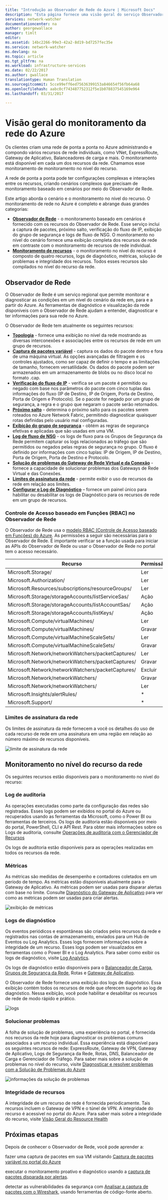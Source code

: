 ```yaml
---
title: "Introdução ao Observador de Rede do Azure | Microsoft Docs"
description: "Esta página fornece uma visão geral do serviço Observador de Rede para monitorar e visualizar os recursos conectados em rede no Azure"
services: network-watcher
documentationcenter: na
author: georgewallace
manager: timlt
editor: 
ms.assetid: 14bc2266-99e3-42a2-8d19-bd7257fec35e
ms.service: network-watcher
ms.devlang: na
ms.topic: article
ms.tgt_pltfrm: na
ms.workload: infrastructure-services
ms.date: 02/22/2017
ms.author: gwallace
translationtype: Human Translation
ms.sourcegitcommit: 5cce99eff6ed75636399153a846654f56fb64a68
ms.openlocfilehash: aabc0cf743487752312f5e1b078837545169e964
ms.lasthandoff: 03/31/2017

---
```


# <a name="azure-network-monitoring-overview"></a>Visão geral do monitoramento da rede do Azure

Os clientes criam uma rede de ponta a ponta no Azure administrando e compondo vários recursos de rede individuais, como VNet, ExpressRoute, Gateway de Aplicativo, Balanceadores de carga e mais. O monitoramento está disponível em cada um dos recursos da rede. Chamamos esse monitoramento de monitoramento no nível do recurso.

A rede de ponta a ponta pode ter configurações complexas e interações entre os recursos, criando cenários complexos que precisam de monitoramento baseado em cenários por meio do Observador de Rede.

Este artigo aborda o cenário e o monitoramento no nível do recurso. O monitoramento de rede no Azure é completo e abrange duas grandes categorias:

* [**Observador de Rede**](#network-watcher) - o monitoramento baseado em cenários é fornecido com os recursos do Observador de Rede. Esse serviço inclui a captura de pacotes, próximo salto, verificação do fluxo de IP, exibição do grupo de segurança e logs de fluxo de NSG. O monitoramento no nível do cenário fornece uma exibição completa dos recursos de rede em contraste com o monitoramento de recursos de rede individual.
* [**Monitoramento de recursos**](#network-resource-level-monitoring) - o monitoramento no nível do recurso é composto de quatro recursos, logs de diagnóstico, métricas, solução de problemas e integridade dos recursos. Todos esses recursos são compilados no nível do recurso da rede.

## <a name="network-watcher"></a>Observador de Rede

O Observador de Rede é um serviço regional que permite monitorar e diagnosticar as condições em um nível do cenário da rede em, para e a partir do Azure. As ferramentas de diagnóstico e visualização da rede disponíveis com o Observador de Rede ajudam a entender, diagnosticar e ter informações para sua rede no Azure.

O Observador de Rede tem atualmente os seguintes recursos:

* **[Topologia](network-watcher-topology-overview.md)** - fornece uma exibição no nível da rede mostrando as diversas interconexões e associações entre os recursos de rede em um grupo de recursos.
* **[Captura de pacotes variável](network-watcher-packet-capture-overview.md)** - captura os dados do pacote dentro e fora de uma máquina virtual. As opções avançadas de filtragem e os controles ajustados, como ser capaz de definir o tempo e as limitações de tamanho, fornecem versatilidade. Os dados do pacote podem ser armazenados em um armazenamento de blobs ou no disco local no formato .cap.
* **[Verificação do fluxo de IP](network-watcher-ip-flow-verify-overview.md)** - verifica se um pacote é permitido ou negado com base nos parâmetros do pacote com cinco tuplas das informações do fluxo (IP de Destino, IP de Origem, Porta de Destino, Porta de Origem e Protocolo). Se o pacote for negado por um grupo de segurança, a regra e o grupo que negaram o pacote serão retornados.
* **[Próximo salto](network-watcher-next-hop-overview.md)** - determina o próximo salto para os pacotes serem roteados no Azure Network Fabric, permitindo diagnosticar quaisquer rotas definidas pelo usuário mal configuradas.
* **[Exibição do grupo de segurança](network-watcher-security-group-view-overview.md)** - obtém as regras de segurança efetivas e aplicadas que são usadas em uma VM.
* **[Log de fluxo de NSG](network-watcher-nsg-flow-logging-overview.md)** - os logs de fluxo para os Grupos de Segurança da Rede permitem capturar os logs relacionados ao tráfego que são permitidos ou negados pelas regras de segurança no grupo. O fluxo é definido por informações com cinco tuplas: IP de Origem, IP de Destino, Porta de Origem, Porta de Destino e Protocolo.
* **[Solução de problemas do Gateway de Rede Virtual e da Conexão](network-watcher-troubleshoot-manage-rest.md)** - fornece a capacidade de solucionar problemas dos Gateways de Rede Virtual e das Conexões.
* **[Limites de assinatura da rede](#network-subscription-limits)** - permite exibir o uso de recursos da rede em relação aos limites.
* **[Configurar o Log de Diagnóstico](#diagnostic-logs)** – fornece um painel único para habilitar ou desabilitar os logs de Diagnóstico para os recursos de rede em um grupo de recursos.

### <a name="role-based-access-control-rbac-in-network-watcher"></a>Controle de Acesso baseado em Funções (RBAC) no Observador de Rede

O Observador de Rede usa o [modelo RBAC (Controle de Acesso baseado em Funções) do Azure](../active-directory/role-based-access-control-what-is.md). As permissões a seguir são necessárias para o Observador de Rede. É importante verificar se a função usada para iniciar as APIs do Observador de Rede ou usar o Observador de Rede no portal tem o acesso necessário.

|Recurso| Permissão|
|---|---|
|Microsoft.Storage/ |Ler|
|Microsoft.Authorization/| Ler|
|Microsoft.Resources/subscriptions/resourceGroups/| Ler|
|Microsoft.Storage/storageAccounts/listServiceSas/ | Ação|
|Microsoft.Storage/storageAccounts/listAccountSas/ |Ação|
|Microsoft.Storage/storageAccounts/listKeys/ | Ação|
|Microsoft.Compute/virtualMachines/ |Ler|
|Microsoft.Compute/virtualMachines/ |Gravar|
|Microsoft.Compute/virtualMachineScaleSets/ |Ler|
|Microsoft.Compute/virtualMachineScaleSets/ |Gravar|
|Microsoft.Network/networkWatchers/packetCaptures/| Ler|
|Microsoft.Network/networkWatchers/packetCaptures/| Gravar|
|Microsoft.Network/networkWatchers/packetCaptures/| Excluir|
|Microsoft.Network/networkWatchers/ |Gravar|
|Microsoft.Network/networkWatchers/| Ler|
|Microsoft.Insights/alertRules/ |*|
|Microsoft.Support/| *|

### <a name="network-subscription-limits"></a>Limites de assinatura da rede

Os limites de assinatura da rede fornecem a você os detalhes do uso de cada recurso de rede em uma assinatura em uma região em relação ao número máximo de recursos disponíveis.

![limite de assinatura da rede][nsl]

## <a name="network-resource-level-monitoring"></a>Monitoramento no nível do recurso da rede

Os seguintes recursos estão disponíveis para o monitoramento no nível do recurso:

### <a name="audit-log"></a>Log de auditoria

As operações executadas como parte da configuração das redes são registradas. Esses logs podem ser exibidos no portal do Azure ou recuperados usando as ferramentas da Microsoft, como o Power BI ou ferramentas de terceiros. Os logs de auditoria estão disponíveis por meio do portal, PowerShell, CLI e API Rest. Para obter mais informações sobre os Logs de auditoria, consulte [Operações de auditoria com o Gerenciador de Recursos](../resource-group-audit.md)

Os logs de auditoria estão disponíveis para as operações realizadas em todos os recursos da rede.

### <a name="metrics"></a>Métricas

As métricas são medidas de desempenho e contadores coletados em um período de tempo. As métricas estão disponíveis atualmente para o Gateway de Aplicativo. As métricas podem ser usadas para disparar alertas com base no limite. Consulte [Diagnóstico do Gateway de Aplicativo](../application-gateway/application-gateway-diagnostics.md) para ver como as métricas podem ser usadas para criar alertas.

![exibição de métricas][metrics]

### <a name="diagnostic-logs"></a>Logs de diagnóstico

Os eventos periódicos e espontâneas são criados pelos recursos da rede e registrados nas contas de armazenamento, enviados para um Hub de Eventos ou Log Analytics. Esses logs fornecem informações sobre a integridade de um recurso. Esses logs podem ser visualizados em ferramentas como o Power BI e o Log Analytics. Para saber como exibir os logs de diagnóstico, visite [Log Analytics](../log-analytics/log-analytics-azure-networking-analytics.md).

Os logs de diagnóstico estão disponíveis para o [Balanceador de Carga](../load-balancer/load-balancer-monitor-log.md), [Grupos de Segurança da Rede](../virtual-network/virtual-network-nsg-manage-log.md), Rotas e [Gateway de Aplicativo](../application-gateway/application-gateway-diagnostics.md).

O Observador de Rede fornece uma exibição dos logs de diagnóstico. Essa exibição contém todos os recursos de rede que oferecem suporte ao log de diagnóstico. Nessa exibição, você pode habilitar e desabilitar os recursos de rede de modo rápido e prático.

![logs][logs]

### <a name="troubleshooting"></a>Solucionar problemas

A folha de solução de problemas, uma experiência no portal, é fornecida nos recursos da rede hoje para diagnosticar os problemas comuns associados a um recurso individual. Essa experiência está disponível para os seguintes recursos de rede: ExpressRoute, Gateway de VPN, Gateway de Aplicativo, Logs de Segurança da Rede, Rotas, DNS, Balanceador de Carga e Gerenciador de Tráfego. Para saber mais sobre a solução de problemas no nível do recurso, visite [Diagnosticar e resolver problemas com a Solução de Problemas do Azure](https://azure.microsoft.com/blog/azure-troubleshoot-diagonse-resolve-issues/)

![informações da solução de problemas][TS]

### <a name="resource-health"></a>Integridade de recursos

A integridade de um recurso de rede é fornecida periodicamente. Tais recursos incluem o Gateway de VPN e o túnel de VPN. A integridade do recurso é acessível no portal do Azure. Para saber mais sobre a integridade do recurso, visite [Visão Geral do Resource Health](../resource-health/resource-health-overview.md)

## <a name="next-steps"></a>Próximas etapas

Depois de conhecer o Observador de Rede, você pode aprender a:

fazer uma captura de pacotes em sua VM visitando [Captura de pacotes variável no portal do Azure](network-watcher-packet-capture-manage-portal.md)

executar o monitoramento proativo e diagnóstico usando a [captura de pacotes disparada por alertas](network-watcher-alert-triggered-packet-capture.md).

detectar as vulnerabilidades da segurança com [Analisar a captura de pacotes com o Wireshark](network-watcher-deep-packet-inspection.md), usando ferramentas de código-fonte aberto.

<!--Image references-->
[TS]: ./media/network-watcher-monitoring-overview/troubleshooting.png
[logs]: ./media/network-watcher-monitoring-overview/logs.png
[metrics]: ./media/network-watcher-monitoring-overview/metrics.png
[nsl]: ./media/network-watcher-monitoring-overview/nsl.png













